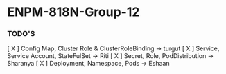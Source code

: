 # ENPM-818N-Group-12


### TODO'S 
[ X ] Config Map, Cluster Role & ClusterRoleBinding -> turgut
[ X ] Service, Service Account, StateFulSet -> Riti
[ X ] Secret, Role, PodDistribution -> Sharanya
[ X ] Deployment, Namespace, Pods -> Eshaan